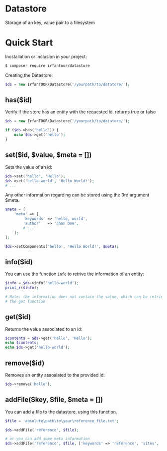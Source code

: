 # Datastore 

Storage of an key, value pair to a filesystem

# Quick Start

Incstallation or inclusion in your project:
```sh
$ composer require irfantoor/datastore
```

Creating the Datastore:
```php
$ds = new IrfanTOOR\Datastore('/yourpath/to/datatore/');
```

## has($id)

Verify if the store has an entity with the requested id. returns true or false

```php
$ds = new IrfanTOOR\Datastore('/yourpath/to/datatore/');

if ($ds->has('hello')) {
	echo $ds->get('hello');
}
```

## set($id, $value, $meta = [])

Sets the value of an id:

```php
$ds->set('hello', 'Hello');
$ds->set('hello-world', 'Hello World!');
# ...
```

Any other information regarding can be stored using the 3rd argument $meta.

```php
$meta = [
    'meta' => [
        'keywords' => 'hello, world',
        'author'   => 'Jhon Doe',
        # ...
    ];
];

$ds->setComponents('hello', 'Hello World!', $meta);
```

## info($id)

You can use the function `info` to retrive the information of an entity:

```php
$info = $ds->info('hello-world');
print_r($info);

# Note: the information does not contain the value, which can be retrieved using
# the get function
```

## get($id)

Returns the value associated to an id:

```php
$contents = $ds->get('hello', 'Hello');
echo $contents;
echo $ds->get('hello-world');
```

## remove($id)

Removes an entity assosiated to the provided id:

```php
$ds->remove('hello');
```

## addFile($key, $file, $meta = [])

You can add a file to the datastore, using this function.

```php
$file = 'absolute\path\to\your\reference_file.txt';

$ds->addFile('reference', $file);

# or you can add some meta information
$ds->addFile('reference', $file, ['keywords' => 'reference', 'sites', 'index', '...']);
```
